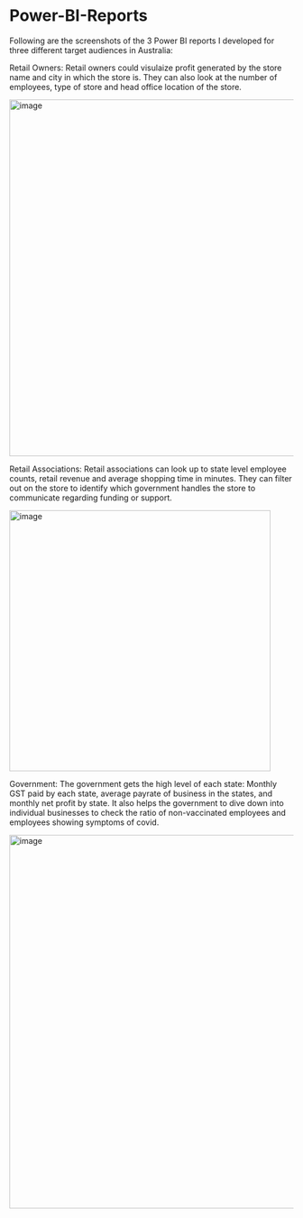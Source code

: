 # Power-BI-Reports

Following are the screenshots of the 3 Power BI reports I developed for three different target audiences in Australia: 

Retail Owners: Retail owners could visulaize profit generated by the store name and city in which the store is. They can also look at the number of employees, type of store and head office location of the store. 

<img width="633" alt="image" src="https://github.com/Akilvish/Power-BI/assets/120144203/e44c1c3f-6f55-42a4-902b-5d8d6dc5fa08">

Retail Associations: Retail associations can look up to state level employee counts, retail revenue and average shopping time in minutes. They can filter out on the store to identify which government handles the store to communicate regarding funding or support.

<img width="463" alt="image" src="https://github.com/Akilvish/Power-BI/assets/120144203/488dea7d-2603-4979-b23b-2479c136e5b5">

Government: The government gets the high level of each state: Monthly GST paid by each state, average payrate of business in the states, and monthly net profit by state. It also helps the government to dive down into individual businesses to check the ratio of non-vaccinated employees and employees showing symptoms of covid.

<img width="663" alt="image" src="https://github.com/Akilvish/Power-BI/assets/120144203/8f520702-9597-4030-a9c2-431cb14ff702">

